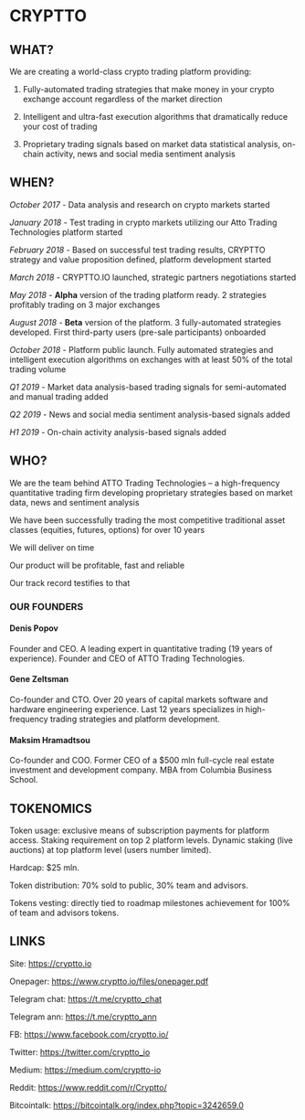 # CRYPTTO

## WHAT?

We are creating a world-class crypto trading platform providing:

1) Fully-automated trading strategies that make money in your crypto exchange account regardless of the market direction

2) Intelligent and ultra-fast execution algorithms that dramatically reduce your cost of trading

3) Proprietary trading signals based on market data statistical analysis, on-chain activity, news and social media
sentiment analysis


## WHEN?

*October 2017* - Data analysis and research on crypto markets started

*January 2018* - Test trading in crypto markets utilizing our Atto Trading Technologies platform started

*February 2018* - Based on successful test trading results, CRYPTTO strategy and value proposition defined, platform development started

*March 2018* - CRYPTTO.IO launched, strategic partners negotiations started

*May 2018* - **Alpha** version of the trading platform ready. 2 strategies profitably trading on 3 major exchanges

*August 2018* - **Beta** version of the platform. 3 fully-automated strategies developed. First third-party users (pre-sale participants) onboarded 

*October 2018* - Platform public launch. Fully automated strategies and intelligent execution algorithms on exchanges with at least 50% of the total trading volume

*Q1 2019* - Market data analysis-based trading signals for semi-automated and manual trading added

*Q2 2019* - News and social media sentiment analysis-based signals added

*H1 2019* - On-chain activity analysis-based signals added


## WHO?

We are the team behind ATTO Trading Technologies – a high-frequency quantitative trading firm developing proprietary strategies based on market data, news and sentiment analysis

We have been successfully trading the most competitive traditional asset classes (equities, futures, options) for over 10 years

We will deliver on time

Our product will be profitable, fast and reliable

Our track record testifies to that

### OUR FOUNDERS

#### Denis Popov
Founder and CEO. A leading expert in quantitative trading (19 years of experience). Founder and CEO of ATTO Trading Technologies.

#### Gene Zeltsman
Co-founder and CTO. Over 20 years of capital markets software and hardware engineering experience. Last 12 years specializes in high-frequency trading strategies and platform development.

#### Maksim Hramadtsou
Co-founder and COO. Former CEO of a $500 mln full-cycle real estate investment and development company. MBA from Columbia Business School.


## TOKENOMICS

Token usage: exclusive means of subscription payments for platform access. Staking requirement on top 2 platform levels. Dynamic staking (live auctions) at top platform level (users number limited).

Hardcap: $25 mln.

Token distribution: 70% sold to public, 30% team and advisors.

Tokens vesting: directly tied to roadmap milestones achievement for 100% of team and advisors tokens.


## LINKS

Site: https://cryptto.io

Onepager: https://www.cryptto.io/files/onepager.pdf

Telegram chat: https://t.me/cryptto_chat

Telegram ann:  https://t.me/cryptto_ann

FB: https://www.facebook.com/cryptto.io/

Twitter: https://twitter.com/cryptto_io

Medium: https://medium.com/cryptto-io

Reddit: https://www.reddit.com/r/Cryptto/

Bitcointalk: https://bitcointalk.org/index.php?topic=3242659.0

